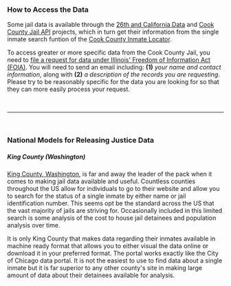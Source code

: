 ### How to Access the Data

Some jail data is available through the [26th and California Data](http://26thandcalifornia.recoveredfactory.net) and [Cook County Jail API](https://github.com/sc3/cookcountyjail/wiki/API-guide) projects, which in turn get their information from the single inmate search funtion of the [Cook County Inmate Locator](http://www2.cookcountysheriff.org/search2/).

To access greater or more specific data from the Cook County Jail, you need to [file a request for data under Illinois' Freedom of Information Act (FOIA)](http://www.statesattorney.org/about_the_office.html). You will need to send an email including: **(1)** *your name and contact information*, along with **(2)** *a description of the records you are requesting*. Please try to be reasonably specific for the data you are looking for so that they can more easily process your request.

<br><hr><br>


### National Models for Releasing Justice Data  

##### King County (Washington)  

[King County, Washington](https://data.kingcounty.gov/browse?&tags=jail+inmate), is far and away the leader of the pack when it comes to making jail data available and useful. Countless counties throughout the US allow for individuals to go to their website and allow you to search for the status of a single inmate by either name or jail identification number. This seems opt be the standard across the US that the vast majority of jails are striving for. Occasionally included in this limited search is some analysis of the cost to house jail detainees and population analysis over time.  

It is only King County that makes data regarding their inmates available in machine ready format that allows you to either visual the data online or download it in your preferred format. The portal works exactly like the City of Chicago data portal. It is not the easiest to use to find data about a single inmate but it is far superior to any other county's site in making large amount of data about their detainees available for analysis.  

<br><br>